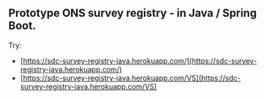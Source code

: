 ## Prototype ONS survey registry - in Java / Spring Boot.


Try:
 * [https://sdc-survey-registry-java.herokuapp.com/](https://sdc-survey-registry-java.herokuapp.com/)
 * [https://sdc-survey-registry-java.herokuapp.com/VS](https://sdc-survey-registry-java.herokuapp.com/VS)
